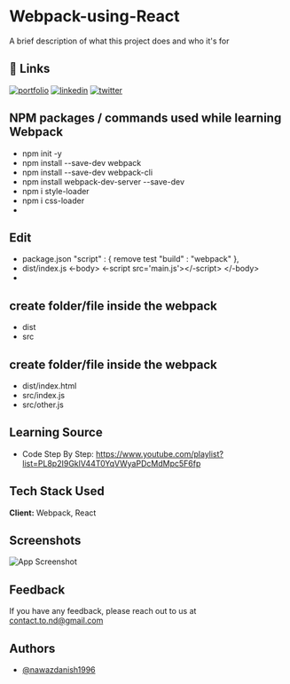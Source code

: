 
# Webpack-using-React

A brief description of what this project does and who it's for


## 🔗 Links
[![portfolio](https://img.shields.io/badge/my_portfolio-000?style=for-the-badge&logo=ko-fi&logoColor=white)](https://nawazdanish1996.github.io/MyPortfolio/)
[![linkedin](https://img.shields.io/badge/linkedin-0A66C2?style=for-the-badge&logo=linkedin&logoColor=white)](https://www.linkedin.com/in/nawazdanish/)
[![twitter](https://img.shields.io/badge/twitter-1DA1F2?style=for-the-badge&logo=twitter&logoColor=white)](https://twitter.com/nawazdanish1996)


## NPM packages / commands used while learning Webpack

- npm init -y
- npm install --save-dev webpack
- npm install --save-dev webpack-cli
- npm install webpack-dev-server --save-dev
- npm i style-loader
- npm i css-loader
- 

## Edit
- package.json
"script" : {
    remove test
    "build" : "webpack"
},
- dist/index.js
<-body>
    <-script src='main.js'></-script>
</-body>
- 

## create folder/file inside the webpack
- dist
- src

## create folder/file inside the webpack
- dist/index.html
- src/index.js
- src/other.js

## Learning Source
- Code Step By Step: https://www.youtube.com/playlist?list=PL8p2I9GklV44T0YqVWyaPDcMdMpc5F6fp

## Tech Stack Used

**Client:** Webpack, React


## Screenshots

![App Screenshot](https://source.unsplash.com/random/468x300?text=App+Screenshot+Here)


## Feedback

If you have any feedback, please reach out to us at contact.to.nd@gmail.com


## Authors

- [@nawazdanish1996](https://www.github.com/nawazdanish1996)

